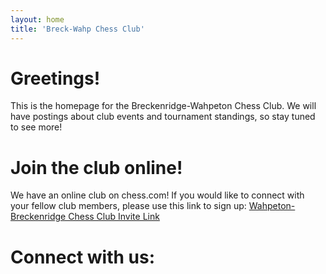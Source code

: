 ```yaml
---
layout: home
title: 'Breck-Wahp Chess Club'
---
```


# Greetings!

This is the homepage for the Breckenridge-Wahpeton Chess Club. We will have postings about club events and tournament standings, so stay tuned to see more!

# Join the club online!

We have an online club on chess.com! If you would like to connect with your fellow club members, please use this link to sign up: [Wahpeton-Breckenridge Chess Club Invite Link](https://www.chess.com/club/wahpeton-breckenridge-chess-club/join/200640)

# Connect with us:
